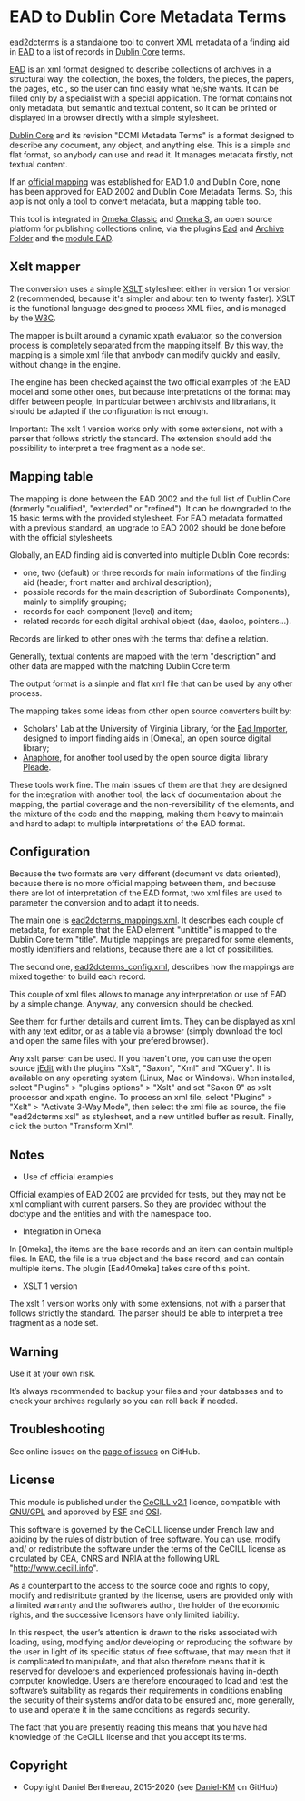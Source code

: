 EAD to Dublin Core Metadata Terms
=================================

[ead2dcterms] is a standalone tool to convert XML metadata of a finding aid in
[EAD] to a list of records in [Dublin Core] terms.

[EAD] is an xml format designed to describe collections of archives in a
structural way: the collection, the boxes, the folders, the pieces, the papers,
the pages, etc., so the user can find easily what he/she wants. It can be filled
only by a specialist with a special application. The format contains not only
metadata, but semantic and textual content, so it can be printed or displayed in
a browser directly with a simple stylesheet.

[Dublin Core] and its revision "DCMI Metadata Terms" is a format designed to
describe any document, any object, and anything else. This is a simple and flat
format, so anybody can use and read it. It manages metadata firstly, not textual
content.

If an [official mapping] was established for EAD 1.0 and Dublin Core, none has
been approved for EAD 2002 and Dublin Core Metadata Terms. So, this app is not
only a tool to convert metadata, but a mapping table too.

This tool is integrated in [Omeka Classic] and [Omeka S], an open source
platform for publishing collections online, via the plugins [Ead] and
[Archive Folder] and the [module EAD].


Xslt mapper
-----------

The conversion uses a simple [XSLT] stylesheet either in version 1 or version 2
(recommended, because it's simpler and about ten to twenty faster). XSLT is the
functional language designed to process XML files, and is managed by the [W3C].

The mapper is built around a dynamic xpath evaluator, so the conversion process
is  completely separated from the mapping itself. By this way, the mapping is a
simple xml file that anybody can modify quickly and easily, without change in
the engine.

The engine has been checked against the two official examples of the EAD model
and some other ones, but because interpretations of the format may differ
between people, in particular between archivists and librarians, it should be
adapted if the configuration is not enough.

Important: The xslt 1 version works only with some extensions, not with a parser
that follows strictly the standard. The extension should add the possibility to
interpret a tree fragment as a node set.


Mapping table
-------------

The mapping is done between the EAD 2002 and the full list of Dublin Core
(formerly "qualified", "extended" or "refined"). It can be downgraded to the 15
basic terms with the provided stylesheet. For EAD metadata formatted with a
previous standard, an upgrade to EAD 2002 should be done before with the
official stylesheets.

Globally, an EAD finding aid is converted into multiple Dublin Core records:
- one, two (default) or three records for main informations of the finding aid
  (header, front matter and archival description);
- possible records for the main description of Subordinate Components), mainly
  to simplify grouping;
- records for each component (level) and item;
- related records for each digital archival object (dao, daoloc, pointers...).

Records are linked to other ones with the terms that define a relation.

Generally, textual contents are mapped with the term "description" and other
data are mapped with the matching Dublin Core term.

The output format is a simple and flat xml file that can be used by any other
process.

The mapping takes some ideas from other open source converters built by:

- Scholars' Lab at the University of Virginia Library, for the [Ead Importer],
  designed to import finding aids in [Omeka], an open source digital library;
- [Anaphore], for another tool used by the open source digital library [Pleade].

These tools work fine. The main issues of them are that they are designed for
the integration with another tool, the lack of documentation about the mapping,
the partial coverage and the non-reversibility of the elements, and the mixture
of the code and the mapping, making them heavy to maintain and hard to adapt to
multiple interpretations of the EAD format.


Configuration
-------------

Because the two formats are very different (document vs data oriented), because
there is no more official mapping between them, and because there are lot of
interpretation of the EAD format, two xml files are used to parameter the
conversion and to adapt it to needs.

The main one is [ead2dcterms_mappings.xml]. It describes each couple of
metadata, for example that the EAD element "unittitle" is mapped to the
Dublin Core  term "title". Multiple mappings are prepared for some elements,
mostly identifiers and relations, because there are a lot of possibilities.

The second one, [ead2dcterms_config.xml], describes how the mappings are mixed
together to build each record.

This couple of xml files allows to manage any interpretation or use of EAD by a
simple change. Anyway, any conversion should be checked.

See them for further details and current limits. They can be displayed as xml
with any text editor, or as a table via a browser (simply download the tool and
open the same files with your prefered browser).

Any xslt parser can be used. If you haven't one, you can use the open source
[jEdit] with the plugins "Xslt", "Saxon", "Xml" and "XQuery". It is available on
any operating system (Linux, Mac or Windows). When installed, select "Plugins" >
"plugins options" > "Xslt" and set "Saxon 9" as xslt processor and xpath engine.
To process an xml file, select "Plugins" > "Xslt" > "Activate 3-Way Mode", then
select the xml file as source, the file "ead2dcterms.xsl" as stylesheet, and a
new untitled buffer as result. Finally, click the button "Transform Xml".


Notes
-----

* Use of official examples

Official examples of EAD 2002 are provided for tests, but they may not be xml
compliant with current parsers. So they are provided without the doctype and the
entities and with the namespace too.

* Integration in Omeka

In [Omeka], the items are the base records and an item can contain multiple
files. In EAD, the file is a true object and the base record, and can contain
multiple items. The plugin [Ead4Omeka] takes care of this point.

* XSLT 1 version

The xslt 1 version works only with some extensions, not with a parser that
follows strictly the standard. The parser should be able to interpret a tree
fragment as a node set.


Warning
-------

Use it at your own risk.

It’s always recommended to backup your files and your databases and to check
your archives regularly so you can roll back if needed.


Troubleshooting
---------------

See online issues on the [page of issues] on GitHub.


License
-------

This module is published under the [CeCILL v2.1] licence, compatible with
[GNU/GPL] and approved by [FSF] and [OSI].

This software is governed by the CeCILL license under French law and abiding by
the rules of distribution of free software. You can use, modify and/ or
redistribute the software under the terms of the CeCILL license as circulated by
CEA, CNRS and INRIA at the following URL "http://www.cecill.info".

As a counterpart to the access to the source code and rights to copy, modify and
redistribute granted by the license, users are provided only with a limited
warranty and the software’s author, the holder of the economic rights, and the
successive licensors have only limited liability.

In this respect, the user’s attention is drawn to the risks associated with
loading, using, modifying and/or developing or reproducing the software by the
user in light of its specific status of free software, that may mean that it is
complicated to manipulate, and that also therefore means that it is reserved for
developers and experienced professionals having in-depth computer knowledge.
Users are therefore encouraged to load and test the software’s suitability as
regards their requirements in conditions enabling the security of their systems
and/or data to be ensured and, more generally, to use and operate it in the same
conditions as regards security.

The fact that you are presently reading this means that you have had knowledge
of the CeCILL license and that you accept its terms.


Copyright
---------

* Copyright Daniel Berthereau, 2015-2020 (see [Daniel-KM] on GitHub)


[Ead2DCterms]: https://github.com/Daniel-KM/Ead2DCterms
[EAD]: https://loc.gov/ead
[Dublin Core]: http://dublincore.org
[Omeka Classic]: https://omeka.org/classic
[Omeka S]: https://omeka.org/s
[Ead]: https://github.com/Daniel-KM/Omeka-plugin-Ead
[Archive Folder]: https://github.com/Daniel-KM/Omeka-plugin-ArchiveFolder
[module EAD]: https://github.com/Daniel-KM/Omeka-S-module-Ead
[XSLT]: https://www.w3.org/standards/xml/transformation
[W3C]: https://www.w3.org/
[official mapping]: http://www.loc.gov/ead/ag/agappb.html#sec3
[Anaphore]: https://github.com/Anaphore/joai_xsl
[Pleade]: http://www.pleade.com
[Ead Importer]: https://github.com/scholarslab/EadImporter
[ead2dcterms_config.xml]: https://github.com/Daniel-KM/Ead2DCterms_config.xml
[ead2dcterms_mappings.xml]: https://github.com/Daniel-KM/Ead2DCterms_mappings.xml
[jEdit]: http://www.jedit.org
[page of issues]: https://github.com/Daniel-KM/Ead2DCterms/issues
[CeCILL v2.1]: https://www.cecill.info/licences/Licence_CeCILL_V2.1-en.html
[GNU/GPL]: https://www.gnu.org/licenses/gpl-3.0.html
[FSF]: https://www.fsf.org
[OSI]: http://opensource.org
[Daniel-KM]: https://github.com/Daniel-KM "Daniel Berthereau"
